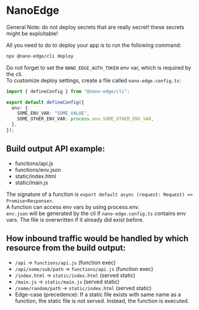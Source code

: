 # NanoEdge

General Note: do not deploy secrets that are really secret! these secrets might be exploitable!

All you need to do to deploy your app is to run the following command:
```sh
npx @nano-edge/cli deploy
```
Do not forget to set the `NANO_EDGE_AUTH_TOKEN` env var, which is required by the cli.\
To customize deploy settings, create a file called `nano-edge.config.ts`:
```typescript
import { defineConfig } from "@nano-edge/cli";

export default defineConfig({
  env: {
    SOME_ENV_VAR: "SOME_VALUE",
    SOME_OTHER_ENV_VAR: process.env.SOME_OTHER_ENV_VAR,
  },
});
```

## Build output API example:

- functions/api.js
- functions/env.json
- static/index.html
- static/main.js

The signature of a function is `export default async (request: Request) => Promise<Response>`.\
A function can access env vars by using process.env.\
`env.json` will be generated by the cli if `nano-edge.config.ts` contains env vars. The file is overwritten if it already did exist before.

## How inbound traffic would be handled by which resource from the build output:

- `/api` -> `functions/api.js` (function exec)
- `/api/some/sub/path` -> `functions/api.js` (function exec)
- `/index.html` -> `static/index.html` (served static)
- `/main.js` -> `static/main.js` (served static)
- `/some/random/path` -> `static/index.html` (served static)
- Edge-case (precedence): If a static file exists with same name as a function, the static file is
  not served.
  Instead, the function is executed.
